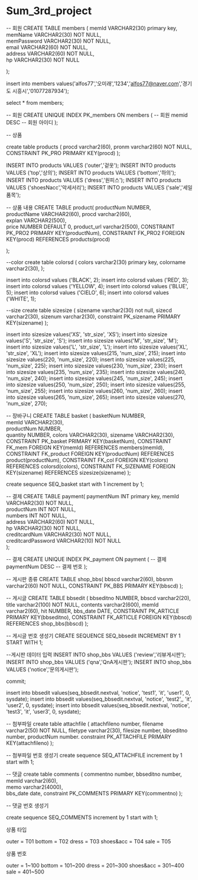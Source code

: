 # Sum_3rd_project

-- 회원
CREATE TABLE members (
	memId         VARCHAR2(30)  primary key,     
	memName       VARCHAR2(30)  NOT NULL,   
	memPassword   VARCHAR2(30)  NOT NULL,    
	email         VARCHAR2(60)  NOT NULL,     
	address       VARCHAR2(60)  NOT NULL,    
	hp            VARCHAR2(30)  NOT NULL   
 
);

insert into members values('alfos77','오미래','1234','alfos77@naver.com','경기도 시흥시','01077287934');


select * from members;



-- 회원
CREATE UNIQUE INDEX PK_members
	ON members ( -- 회원
		memid DESC -- 회원 아이디
	);



-- 상품

create table products (
    procd varchar2(60),
    pronm varchar2(60) NOT NULL,
    CONSTRAINT PK_PRO PRIMARY KEY(procd)
);


INSERT INTO products VALUES ('outer','겉옷');
INSERT INTO products VALUES ('top','상의');
INSERT INTO products VALUES ('bottom','하의');
INSERT INTO products VALUES ('dress','원피스');
INSERT INTO products VALUES ('shoesNacc','악세서리');
INSERT INTO products VALUES ('sale','세일품목');



-- 상품 내용
CREATE TABLE product(
	productNum   NUMBER,    
	productName  VARCHAR2(60),
        procd varchar2(60),     
	explan       VARCHAR2(500),    
	price        NUMBER DEFAULT 0,
        product_url  varchar2(500),
        CONSTRAINT PK_PRO2 PRIMARY KEY(productNum),
        CONSTRAINT FK_PRO2 FOREIGN KEY(procd) REFERENCES products(procd)
          
);




--color
create table colorsd (
	colors varchar2(30) primary key,
	colorname varchar2(30),
);

insert into colorsd values ('BLACK', 2);
insert into colorsd values ('RED', 3);
insert into colorsd values ('YELLOW', 4);
insert into colorsd values ('BLUE', 5);
insert into colorsd values ('CIELO', 6);
insert into colorsd values ('WHITE', 1);



--size
create table sizesize (
    sizename varchar2(30) not null,
    sizecd varchar2(30),
    sizenum varchar2(30),
    constraint PK_sizename PRIMARY KEY(sizename)
);


insert into sizesize values('XS', 'str_size', 'XS');
insert into sizesize values('S', 'str_size', 'S');
insert into sizesize values('M', 'str_size', 'M');
insert into sizesize values('L', 'str_size', 'L');
insert into sizesize values('XL', 'str_size', 'XL');
insert into sizesize values(215, 'num_size', 215);
insert into sizesize values(220, 'num_size', 220);
insert into sizesize values(225, 'num_size', 225);
insert into sizesize values(230, 'num_size', 230);
insert into sizesize values(235, 'num_size', 235);
insert into sizesize values(240, 'num_size', 240);
insert into sizesize values(245, 'num_size', 245);
insert into sizesize values(250, 'num_size', 250);
insert into sizesize values(255, 'num_size', 255);
insert into sizesize values(260, 'num_size', 260);
insert into sizesize values(265, 'num_size', 265);
insert into sizesize values(270, 'num_size', 270);



-- 장바구니
CREATE TABLE basket (
      basketNum   NUMBER,           
      memId       VARCHAR2(30),       
      productNum  NUMBER,     
      quantity    NUMBER,
      colors      VARCHAR2(30),
      sizename    VARCHAR2(30),
      CONSTRAINT PK_basket PRIMARY KEY(basketNum),
      CONSTRAINT FK_mem FOREIGN KEY(memId) REFERENCES members(memId),
      CONSTRAINT FK_product FOREIGN KEY(productNum) REFERENCES product(productNum),
      CONSTRAINT FK_col FOREIGN KEY(colors) REFERENCES colorsd(colors),
      CONSTRAINT FK_SIZENAME FOREIGN KEY(sizename) REFERENCES sizesize(sizename)
);

create sequence SEQ_basket start with 1 increment by 1;



-- 결제
CREATE TABLE payment(
	paymentNum          INT          primary key, 
	memId               VARCHAR2(30)  NOT NULL,     
	productNum          INT          NOT NULL,    
	numbers             INT          NOT NULL,     
	address             VARCHAR2(60)  NOT NULL,     
	hp                  VARCHAR2(30)  NOT NULL,     
	creditcardNum       VARCHAR2(30)  NOT NULL,     
	creditcardPassword  VARCHAR2(10)  NOT NULL    
);


-- 결제
CREATE UNIQUE INDEX PK_payment
	ON payment ( -- 결제
		paymentNum DESC -- 결제 번호
	);




-- 게시판 종류
CREATE TABLE shop_bbs(
    bbscd varchar2(60),
    bbsnm varchar2(60) NOT NULL,
    CONSTRAINT PK_BBS PRIMARY KEY(bbscd)
);
 

-- 게시글
CREATE TABLE bbsedit (
    bbseditno NUMBER,
    bbscd varchar2(20),
    title varchar2(100) NOT NULL,
    contents varchar2(600),
    memId varchar2(60),
    hit NUMBER,
    bbs_date DATE,
    CONSTRAINT PK_ARTICLE PRIMARY KEY(bbseditno),
    CONSTRAINT FK_ARTICLE FOREIGN KEY(bbscd) REFERENCES shop_bbs(bbscd)
);
 
-- 게시글 번호 생성기
CREATE SEQUENCE SEQ_bbsedit
INCREMENT BY 1
START WITH 1;

 
--게시판 데이터 입력
INSERT INTO shop_bbs VALUES ('review','리뷰게시판');
INSERT INTO shop_bbs VALUES ('qna','QnA게시판');
INSERT INTO shop_bbs VALUES ('notice','문의게시판');

commit;


insert into bbsedit values(seq_bbsedit.nextval, 'notice', 'test1', 'it', 'user1', 0, sysdate);
insert into bbsedit values(seq_bbsedit.nextval, 'notice', 'test2',, 'it', 'user2', 0, sysdate);
insert into bbsedit values(seq_bbsedit.nextval, 'notice', 'test3', 'it', 'user3', 0, sysdate);




-- 첨부파일 
create table attachfile (
 attachfileno number,
 filename varchar2(50) NOT NULL,
 filetype varchar2(30),
 filesize number,
 bbseditno number,
 productNum number.
 constraint PK_ATTACHFILE PRIMARY KEY(attachfileno)
);

-- 첨부파일 번호 생성기
create sequence SEQ_ATTACHFILE
increment by 1
start with 1;


-- 댓글
create table comments (
	commentno          number,
	bbseditno          number,     
	memId              varchar2(60),  
        memo               varchar2(4000),  
	bbs_date           date,
        constraint PK_COMMENTS PRIMARY KEY(commentno)
);

-- 댓글 번호 생성기

create sequence SEQ_COMMENTS
increment by 1
start with 1;







상품 타입

outer = T01
bottom  = T02
dress  = T03
shoes&acc  = T04
sale   = T05


상품 번호


outer = 1~100
bottom  = 101~200
dress  = 201~300
shoes&acc  = 301~400
sale   = 401~500
